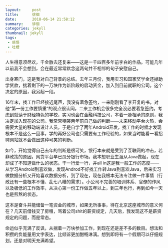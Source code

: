 ```yaml
---
layout:     post
title:      徘徊
date:       2018-06-14 21:58:12
summary:    徘徊
categories: jekyll
thumbnail: jekyll
tags:
 - 感悟
 - 吐槽
---
```


人生得意须尽欢，千金散去还复来——这是一千四百多年前李白的作品。可能几年以前我不会想到，会在最近常常默念这两句并不相邻的句子安慰自己。

出身寒门，这是我对自己背景的总结。去年三月份，我用实习和国家奖学金还掉助学贷款，揣着剩下的一万块作为新阶段的启动资金，加入到目前就职的公司。这个决定的原因，我另起一段。

16年末，找工作已经接近尾声，我没有着急签约，一来刚刚看了李开复的书，对他“第一份工作要慎重”的观点很认同，二来工作机会很多完全没必要着急签约。考虑到就读于财经特色的学校，实习也会在金融科技公司，本着一脉相承的原则，我决定加入现在的公司。我常常嘲笑两年前自己做的判断——未来移动平台火热，会需要大量的移动端设计人员。于是自学了两年Android开发，找工作的时候才发现根本不是这么一回事，学的再好公司也只需要有工作经验的，如果当时能看一看招聘网站就不会做出这种可笑的判断。

如今，开始觉得自己去年的判断是很可笑，银行本来就是受到了互联网的冲击，若非政策的原因，网贷平台早已瓜分银行市场。我本想职业生涯从Java做起，现在却成了不知道做什么的状态。干一行爱一行，并all in这是我一般工作的态度——从学习Android到喜欢做，发现Androd不好找工作转Java到喜欢Java，后来实习做数据分析又开始喜欢数据分析，到了现在，现在我根本无法专注做一件事情（行政还有一些根本不懂、乱七八糟的需求）。小公司不完善的培训体系、官僚的作风以及极低的工作效率，从决心第一份工作做五年以上，到三年也行，再到如今一天也是煎熬的状态。

这本是奋斗并能储备一笔资金的城市，如果无所事事，待在北京这座城市的意义何在？几天前借钱交了房租，骂着公司shit的薪资规定，几天后，我发现这不是薪资规定的问题，而是常态。

命运似乎充满了反讽，从揣着一万块参加工作，到现在还是差不多的数目。想法和积攒的负能量用文字表达，比倾诉更加酣畅淋漓。想到即将有一个假期可以仔细规划，还是对明天充满希望。
